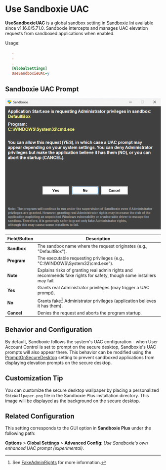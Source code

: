 # Use Sandboxie UAC

**UseSandboxieUAC** is a global sandbox setting in [Sandboxie Ini](SandboxieIni.md) available since v1.16.0/5.71.0. Sandboxie intercepts and manages UAC elevation requests from sandboxed applications when enabled.

Usage:

```ini
   .
   .
   .
   [GlobalSettings]
   UseSandboxieUAC=y
```

## Sandboxie UAC Prompt

![](../Media/SandboxieUAC.png)

| Field/Button       | Description                                                                 |
|--------------------|-----------------------------------------------------------------------------|
| **Sandbox**        | The sandbox name where the request originates (e.g., "DefaultBox").         |
| **Program**        | The executable requesting privileges (e.g., "C:\WINDOWS\System32\cmd.exe"). |
| **Note**           | Explains risks of granting real admin rights and recommends fake rights for safety, though some installers may fail. |
| **Yes**            | Grants real Administrator privileges (may trigger a UAC prompt).            |
| **No**             | Grants fake[^1] Administrator privileges (application believes it has them).     |
| **Cancel**         | Denies the request and aborts the program startup.                          |

## Behavior and Configuration

By default, Sandboxie follows the system's UAC configuration - when User Account Control is set to prompt on the secure desktop, Sandboxie's UAC prompts will also appear there. This behavior can be modified using the [PromptOnSecureDesktop](PromptOnSecureDesktop.md) setting to prevent sandboxed applications from displaying elevation prompts on the secure desktop.

## Customization Tip

You can customize the secure desktop wallpaper by placing a personalized `SbieWallpaper.png` file in the Sandboxie Plus installation directory. This image will be displayed as the background on the secure desktop.

## Related Configuration

This setting corresponds to the GUI option in **Sandboxie Plus** under the following path:

**Options** > **Global Settings** > **Advanced Config**: _Use Sandboxie's own enhanced UAC prompt (experimental)_.

[^1]: See [FakeAdminRights](FakeAdminRights.md) for more information.
